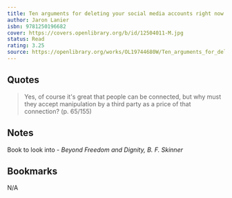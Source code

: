 ```yaml
---
title: Ten arguments for deleting your social media accounts right now
author: Jaron Lanier
isbn: 9781250196682
cover: https://covers.openlibrary.org/b/id/12504011-M.jpg
status: Read
rating: 3.25
source: https://openlibrary.org/works/OL19744680W/Ten_arguments_for_deleting_your_social_media_accounts_right_now
---
```


## Quotes

> Yes, of course it's great that people can be connected, but why must they accept manipulation by a third party as a price of that connection? (p. 65/155)

## Notes

Book to look into - *Beyond Freedom and Dignity, B. F. Skinner*

## Bookmarks

N/A
